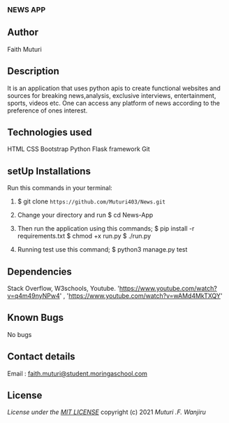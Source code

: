 ### NEWS APP

## Author

Faith Muturi

## Description

It is an application that uses python apis to create functional websites and sources for breaking news,analysis, exclusive interviews, entertainment, sports, videos etc. One can access any platform of news according to the preference of ones interest.

## Technologies used

HTML
CSS
Bootstrap
Python
Flask framework
Git

## setUp Installations

Run this commands in your terminal:

1. $ git clone `https://github.com/Muturi403/News.git`

2. Change your directory and run $ cd News-App

3. Then run the application using this commands;
  $ pip install -r requirements.txt
  $ chmod +x run.py
  $ ./run.py
4. Running test use this command;
  $ python3 manage.py test

## Dependencies

Stack Overflow,
W3schools,
Youtube. 'https://www.youtube.com/watch?v=q4m49nyNPw4' , 'https://www.youtube.com/watch?v=wAMd4MkTXQY'

## Known Bugs

No bugs

## Contact details

Email : faith.muturi@student.moringaschool.com

## License

*License under the [MIT LICENSE](LICENSE.txt)* copyright (c) 2021
*Muturi .F. Wanjiru*
